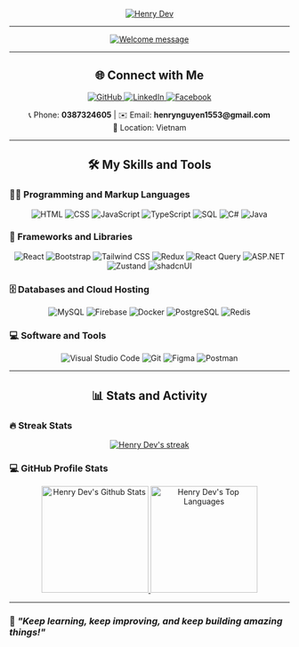 <p align="center">
  <a href="https://github.com/HenryDev1553">
    <img src="https://readme-typing-svg.demolab.com?font=Poppins&weight=500&size=20&duration=2000&pause=2000&color=4B8DC9&center=true&vCenter=true&width=700&lines=Hello!+I'm+Henry+Dev;Web-App+Developer;Always+Learning+and+Improving!" alt="Henry Dev"/>
  </a>
</p>

---

<p align="center">
  <a href="https://github.com/HenryDev1553">
    <img src="https://readme-typing-svg.demolab.com?font=Poppins&weight=500&duration=3000&pause=1000&color=FF7F50&center=true&vCenter=true&width=600&lines=Welcome+to+my+GitHub!;Building+User-Friendly+Web+Applications;Let's+Collaborate+and+Innovate!" alt="Welcome message"/>
  </a>
</p>

---

<h2 align="center">🌐 Connect with Me</h2>
<p align="center">
  <a href="https://github.com/HenryDev1553">
    <img alt="GitHub" src="https://img.shields.io/badge/HenryDev1553-181717?style=for-the-badge&logo=github&logoColor=white">
  </a>
  <a href="https://www.linkedin.com/in/henrydev1553">
    <img alt="LinkedIn" src="https://img.shields.io/badge/Henry%20Dev-0077B5?style=for-the-badge&logo=linkedin&logoColor=white">
  </a>
  <a href="https://www.facebook.com/namngn15203/">
    <img alt="Facebook" src="https://img.shields.io/badge/Facebook-1877F2?style=for-the-badge&logo=facebook&logoColor=white">
  </a>
</p>

<p align="center">
  📞 Phone: <b>0387324605</b> | ✉️ Email: <b>henrynguyen1553@gmail.com</b>  
  <br>
  📍 Location: Vietnam
</p>

---

<h2 align="center">🛠️ My Skills and Tools</h2>

### 👨‍💻 Programming and Markup Languages

<p align="center">
  <img alt="HTML" src="https://img.shields.io/badge/HTML-E34F26.svg?logo=html5&logoColor=white&style=for-the-badge">
  <img alt="CSS" src="https://img.shields.io/badge/CSS-1572B6.svg?logo=css3&logoColor=white&style=for-the-badge">
  <img alt="JavaScript" src="https://img.shields.io/badge/JavaScript-F7DF1E.svg?logo=javascript&logoColor=black&style=for-the-badge">
  <img alt="TypeScript" src="https://img.shields.io/badge/TypeScript-007ACC.svg?logo=typescript&logoColor=white&style=for-the-badge">
  <img alt="SQL" src="https://custom-icon-badges.demolab.com/badge/SQL-025E8C.svg?logo=database&logoColor=white&style=for-the-badge">
  <img alt="C#" src="https://img.shields.io/badge/C%23-239120.svg?logo=c-sharp&logoColor=white&style=for-the-badge">
  <img alt="Java" src="https://img.shields.io/badge/Java-007396.svg?logo=java&logoColor=white&style=for-the-badge">
</p>

### 🧰 Frameworks and Libraries

<p align="center">
  <img alt="React" src="https://img.shields.io/badge/react-61DAFB?style=for-the-badge&logo=react&logoColor=black">
  <img alt="Bootstrap" src="https://img.shields.io/badge/Bootstrap-7952B3.svg?logo=bootstrap&logoColor=white&style=for-the-badge">
  <img alt="Tailwind CSS" src="https://img.shields.io/badge/tailwind_css-%2306B6D4?style=for-the-badge&logo=tailwindcss&logoColor=white">
  <img alt="Redux" src="https://img.shields.io/badge/Redux-764ABC.svg?logo=redux&logoColor=white&style=for-the-badge">
   <img alt="React Query" src="https://img.shields.io/badge/React%20Query-FF4154.svg?logo=react-query&logoColor=white&style=for-the-badge">
    <img alt="ASP.NET" src="https://img.shields.io/badge/ASP.NET-512BD4.svg?logo=dotnet&logoColor=white&style=for-the-badge">
  <img alt="Zustand" src="https://img.shields.io/badge/Zustand-000000.svg?logo=zustand&logoColor=white&style=for-the-badge">
  <img alt="shadcnUI" src="https://img.shields.io/badge/shadcnUI-111827.svg?logo=shadcnui&logoColor=white&style=for-the-badge">
</p>

### 🗄️ Databases and Cloud Hosting

<p align="center">
  <img alt="MySQL" src="https://img.shields.io/badge/MySQL-00f.svg?logo=mysql&logoColor=white&style=for-the-badge">
  <img alt="Firebase" src="https://img.shields.io/badge/firebase-DD2C00?&logo=firebase&logoColor=white&style=for-the-badge">
  <img alt="Docker" src="https://img.shields.io/badge/docker-2496ED?style=for-the-badge&logo=docker&logoColor=white">
<img alt="PostgreSQL" src="https://img.shields.io/badge/PostgreSQL-4169E1.svg?logo=postgresql&logoColor=white&style=for-the-badge">
  <img alt="Redis" src="https://img.shields.io/badge/Redis-DC382D.svg?logo=redis&logoColor=white&style=for-the-badge">
</p>

### 💻 Software and Tools

<p align="center">
  <img alt="Visual Studio Code" src="https://img.shields.io/badge/Visual%20Studio%20Code-0078d7.svg?logo=visual-studio-code&logoColor=white&style=for-the-badge">
  <img alt="Git" src="https://img.shields.io/badge/Git-F05033.svg?logo=git&logoColor=white&style=for-the-badge">
  <img alt="Figma" src="https://img.shields.io/badge/Figma-F24E1E?style=for-the-badge&logo=figma&logoColor=white">
  <img alt="Postman" src="https://img.shields.io/badge/Postman-FF6C37?logo=postman&logoColor=white&style=for-the-badge">
  
</p>

---

<h2 align="center">📊 Stats and Activity</h2>

### 🔥 Streak Stats

<p align="center">
  <a href="https://github.com/DenverCoder1/github-readme-streak-stats">
    <img title="🔥 Get streak stats for your profile at git.io/streak-stats" alt="Henry Dev's streak" src="https://github-readme-streak-stats-9m8ugfa77-denvercoder1.vercel.app/?user=HenryDev1553&theme=monokai-metallian&hide_border=true"/>
  </a>
</p>

### 💻 GitHub Profile Stats

<p align="center">
  <a href="https://github.com/anuraghazra/github-readme-stats">
    <img alt="Henry Dev's Github Stats" src="https://denvercoder1-github-readme-stats.vercel.app/api/?username=HenryDev1553&show_icons=true&include_all_commits=true&count_private=true&theme=react&hide_border=true&bg_color=1F222E&title_color=4B8DC9&icon_color=F8D866" height="192px"/>
  </a>
  <a href="https://github.com/anuraghazra/github-readme-stats">
    <img alt="Henry Dev's Top Languages" src="https://denvercoder1-github-readme-stats.vercel.app/api/top-langs/?username=HenryDev1553&langs_count=8&layout=compact&theme=react&hide_border=true&bg_color=1F222E&title_color=4B8DC9&icon_color=F8D866" height="192px"/>
  </a>
</p>

---

### 🌟 _"Keep learning, keep improving, and keep building amazing things!"_

